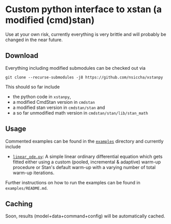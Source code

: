 # Custom python interface to xstan (a modified (cmd)stan)

Use at your own risk, currently everything is very brittle and will probably be changed
in the near future.

## Download

Everything including modified submodules can be checked out via

`git clone --recurse-submodules -j8 https://github.com/nsiccha/xstanpy`

This should so far include

* the python code in `xstanpy`,
* a modified CmdStan version in `cmdstan`
* a modified stan version in `cmdstan/stan` and
* a so far unmodified math version in `cmdstan/stan/lib/stan_math`

## Usage

Commented examples can be found in the [`examples`](examples) directory and currently include

* [`linear_ode.py`](examples/linear_ode.py): A simple linear ordinary differential equation which gets fitted
either using a custom (pooled, incremental & adaptive) warm-up procedure or Stan's
default warm-up with a varying number of total warm-up iterations.

Further instructions on how to run the examples can be found in `examples/README.md`.


## Caching

Soon, results (model+data+command+config) will be automatically cached.
